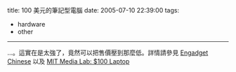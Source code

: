 title: 100 美元的筆記型電腦
date: 2005-07-10 22:39:00
tags: 
- hardware
- other
---

…。這實在是太強了，竟然可以把售價壓到那麼低。詳情請參見 [Engadget Chinese](http://chinese.engadget.com/2005/07/11/mit-100-dollars-laptop/) 以及 [MIT Media Lab: $100 Laptop](http://laptop.media.mit.edu/)